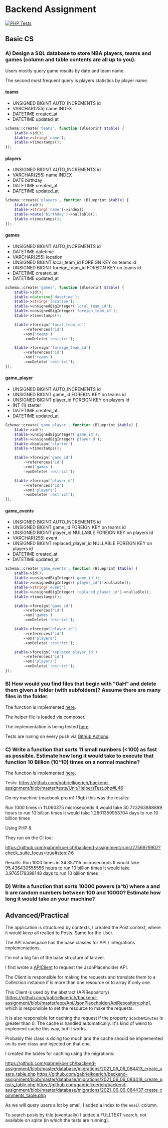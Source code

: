 # Backend Assignment

[![PHP Tests](https://github.com/gabrielkoerich/backend-assignment/actions/workflows/ci.yml/badge.svg)](https://github.com/gabrielkoerich/backend-assignment/actions/workflows/ci.yml)

## Basic CS

### A) Design a SQL database to store NBA players, teams and games (column and table contents are all up to you). 

Users mostly query game results by date and team name. 

The second most frequent query is players statistics by player name.

#### teams
- UNSIGNED BIGINT AUTO_INCREMENTS id
- VARCHAR(255) name INDEX
- DATETIME created_at
- DATETIME updated_at

```php
Schema::create('teams', function (Blueprint $table) {
    $table->id();
    $table->string('name');
    $table->timestamps();
});
```

#### players
- UNSIGNED BIGINT AUTO_INCREMENTS id
- VARCHAR(255) name INDEX
- DATE birthday
- DATETIME created_at
- DATETIME updated_at

```php
Schema::create('players', function (Blueprint $table) {
    $table->id();
    $table->string('name')->index();
    $table->date('birthday')->nullable();
    $table->timestamps();
});
```

#### games
- UNSIGNED BIGINT AUTO_INCREMENTS id
- DATETIME datetime
- VARCHAR(255) location
- UNSIGNED BIGINT local_team_id FOREIGN KEY on teams id
- UNSIGNED BIGINT foreign_team_id FOREIGN KEY on teams id
- DATETIME created_at
- DATETIME updated_at

```php
Schema::create('games', function (Blueprint $table) {
    $table->id();
    $table->datetime('datetime');
    $table->string('location');
    $table->unsignedBigInteger('local_team_id');
    $table->unsignedBigInteger('foreign_team_id');
    $table->timestamps();

    $table->foreign('local_team_id')
        ->references('id')
        ->on('teams')
        ->onDelete('restrict');

    $table->foreign('foreign_team_id')
        ->references('id')
        ->on('teams')
        ->onDelete('restrict');
});
```

#### game_player
- UNSIGNED BIGINT AUTO_INCREMENTS id
- UNSIGNED BIGINT game_id FOREIGN KEY on teams id
- UNSIGNED BIGINT player_id FOREIGN KEY on players id
- INT (1) starter
- DATETIME created_at
- DATETIME updated_at

```php
Schema::create('game_player', function (Blueprint $table) {
    $table->id();
    $table->unsignedBigInteger('game_id');
    $table->unsignedBigInteger('player_d');
    $table->boolean('starter')
    $table->timestamps();

    $table->foreign('game_id')
        ->references('id')
        ->on('games')
        ->onDelete('restrict');

    $table->foreign('player_d')
        ->references('id')
        ->on('players')
        ->onDelete('restrict');
});
```

#### game_events
- UNSIGNED BIGINT AUTO_INCREMENTS id
- UNSIGNED BIGINT game_id FOREIGN KEY on teams id
- UNSIGNED BIGINT player_id NULLABLE FOREIGN KEY on players id
- VARCHAR(255) event
- UNSIGNED BIGINT replaced_player_id NULLABLE FOREIGN KEY on players id
- DATETIME created_at
- DATETIME updated_at

```php
Schema::create('game_events', function (Blueprint $table) {
    $table->id();
    $table->unsignedBigInteger('game_id');
    $table->unsignedBigInteger('player_id')->nullable();
    $table->string('event')
    $table->unsignedBigInteger('replaced_player_id')->nullable();
    $table->timestamps();

    $table->foreign('game_id')
        ->references('id')
        ->on('games')
        ->onDelete('restrict');

    $table->foreign('player_id')
        ->references('id')
        ->on('players')
        ->onDelete('restrict');

    $table->foreign('replaced_player_id')
        ->references('id')
        ->on('players')
        ->onDelete('restrict');
});
```

### B) How would you find files that begin with "0aH" and delete them given a folder (with subfolders)? Assume there are many files in the folder.

The function is implemented [here](https://github.com/gabrielkoerich/backend-assignment/blob/master/app/helpers.php#L10).

The helper file is loaded via composer.

The implementation is being tested [here](https://github.com/gabrielkoerich/backend-assignment/blob/master/tests/Unit/HelpersTest.php#L19).

Tests are runing on every push via [Github Actions](https://github.com/gabrielkoerich/backend-assignment/actions).

### C) Write a function that sorts 11 small numbers (<100) as fast as possible. Estimate how long it would take to execute that function 10 Billion (10^10) times on a normal machine?

The function is implemented [here](https://github.com/gabrielkoerich/backend-assignment/blob/master/app/helpers.php#L26).

Tests: https://github.com/gabrielkoerich/backend-assignment/blob/master/tests/Unit/HelpersTest.php#L46

On my machine (macbook pro m1 16gb) this was the results:

Run 1000 times in 11.060375 microseconds
It would take 30.723263888889 hours to run 10 billion times
It would take 1.2801359953704 days to run 10 billion times

Using PHP 8.

They run on the CI too:

https://github.com/gabrielkoerich/backend-assignment/runs/2756979907?check_suite_focus=true#step:7:6

Results:
Run 1000 times in 34.357115 microseconds
It would take 95.436430555556 hours to run 10 billion times
It would take 3.9765179398148 days to run 10 billion times

### D) Write a function that sorts 10000 powers (a^b) where a and b are random numbers between 100 and 10000? Estimate how long it would take on your machine?

## Advanced/Practical

The application is structured by contexts, I created the Post context, where it would keep all realted to Posts. Same for the User.

The API namespace has the base classes for API / integrations implementations. 

I'm not a big fan of the base structure of laravel.

I first wrote a [APIClient](https://github.com/gabrielkoerich/backend-assignment/blob/master/app/Api/JsonPlaceholder/ApiClient.php) to request the JsonPlaceholder API.

The Client is responsible for making the requests and translate them to a Collection instance if is more than one resource or to array if only one.

This Client is used by the abstract (APIRepository)[https://github.com/gabrielkoerich/backend-assignment/blob/master/app/Api/JsonPlaceholder/ApiRepository.php], which is responsible to set the resource to make the requests.

It is also responsible for caching the request if the property `$cacheMinutes` is greater than 0. The cache is handled automatically. It's kind of weird to implement cache this way, but it works.

Probably this class is doing too much and the cache should be implemented on its own class and injected on that one.

I created the tables for caching using the migrations:

https://github.com/gabrielkoerich/backend-assignment/blob/master/database/migrations/2021_06_06_084413_create_users_table.php
https://github.com/gabrielkoerich/backend-assignment/blob/master/database/migrations/2021_06_06_084418_create_posts_table.php
https://github.com/gabrielkoerich/backend-assignment/blob/master/database/migrations/2021_06_06_084437_create_comments_table.php

As we will query users a lot by email, I added a index to the `email` column.

To search posts by title (eventually) I added a FULLTEXT search, not available on sqlite (in which the tests are running).








